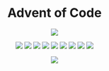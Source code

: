 <h1 align="center">Advent of Code</h1>

<p align="center">
<!-- MDUP:BEG (RUN:./.scripts/gen_badges.py --total-only) -->
<a href="./README.md"><img src="https://img.shields.io/badge/stars-195-97481a?style=for-the-badge"></img></a>
<!-- MDUP:END -->
</p>

<p align="center">
<!-- MDUP:BEG (RUN:./.scripts/gen_badges.py --link-to-dir) -->
<a href="./2023"><img src="https://img.shields.io/badge/2023-16%20stars-ae3919?style=flat-square"></img></a>
<a href="./2022"><img src="https://img.shields.io/badge/2022-50%20stars-239323?style=flat-square"></img></a>
<a href="./2021"><img src="https://img.shields.io/badge/2021-40%20stars-4c7920?style=flat-square"></img></a>
<a href="./2020"><img src="https://img.shields.io/badge/2020-50%20stars-239323?style=flat-square"></img></a>
<a href="./2019"><img src="https://img.shields.io/badge/2019-7%20stars-d22116?style=flat-square"></img></a>
<a href="./2018"><img src="https://img.shields.io/badge/2018-4%20stars-df1a15?style=flat-square"></img></a>
<a href="./2017"><img src="https://img.shields.io/badge/2017-4%20stars-df1a15?style=flat-square"></img></a>
<a href="./2016"><img src="https://img.shields.io/badge/2016-14%20stars-b63418?style=flat-square"></img></a>
<a href="./2015"><img src="https://img.shields.io/badge/2015-10%20stars-c62917?style=flat-square"></img></a>
<!-- MDUP:END -->
</p>

<p align="center">
<a href="https://github.com/alexandru-dinu/advent-of-code/actions/workflows/tests.yml">
    <img src="https://github.com/alexandru-dinu/advent-of-code/actions/workflows/tests.yml/badge.svg">
    </img>
</a>
</p>
